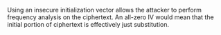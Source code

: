Using an insecure initialization vector allows the attacker to perform frequency analysis on the ciphertext. An all-zero IV would mean that the initial portion of ciphertext is effectively just substitution.
